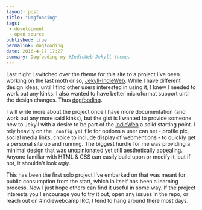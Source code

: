 ```yaml
---
layout: post
title: "Dogfooding"
tags:
 - development
 - open source
published: true
permalink: dogfooding
date: 2016-4-17 17:27
summary: Dogfooding my #IndieWeb Jekyll theme.
---
```


 Last night I switched over the *theme* for this site to a project I've been working on the last moth or so, [Jekyll-IndieWeb](https://github.com/miklb/jekyll-indieweb). While I have different design ideas, until I find other users interested in using it, I knew I needed to work out any kinks. I also wanted to have better microformat support until the design changes. Thus
[dogfooding](https://en.wikipedia.org/wiki/Eating_your_own_dog_food).

I will write more about the project once I have more documentation (and work out any more said kinks), but the gist is I wanted to provide someone new to Jekyll with a desire to be part of the
[IndieWeb](https://indiewebcamp.com/) a solid starting point. I rely heavily on the `_config.yml` file for options a user can set - profile pic, social media links, choice to include display of webmentions - to quickly get a personal site up and running. The biggest hurdle for me was providing a minimal design that was unopinionated yet still aesthetically appealing. Anyone familiar with HTML & CSS can easily build upon or modify it, but if not, it shouldn't look *ugly*.

This has been the first solo project I've embarked on that was meant for public consumption from the start, which in itself has been a learning process. Now I just hope others can find it useful in some way. If the project interests you I encourage you to try it out, open any issues in the repo, or reach out on #indiewebcamp IRC, I tend to hang around there most days.

<a href="https://brid.gy/publish/twitter"></a> 
